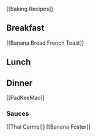 
[[Baking Recipes]]


## Breakfast

[[Banana Bread French Toast]]

## Lunch


## Dinner
[[PadKeeMao]]

### Sauces
[[Thai Carmel]]
[[Banana Foster]]
